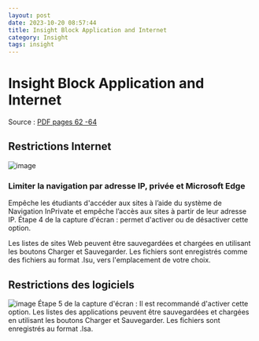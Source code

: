 ```yaml
---
layout: post
date: 2023-10-20 08:57:44
title: Insight Block Application and Internet
category: Insight
tags: insight
---
```


# Insight Block Application and Internet

Source : [PDF pages 62 -64](https://www.faronics.com/assets/INS_Manual_F.pdf)

## Restrictions Internet
![image](https://github.com/vijaidjearam/blog/assets/1507737/689537ca-f437-40cc-aefc-90b6fcafe501)

### Limiter la navigation par adresse IP, privée et Microsoft Edge
Empêche les étudiants d'accéder aux sites à l’aide du système de Navigation InPrivate et empêche l’accès aux sites à partir de leur adresse IP.
Étape 4 de la capture d'écran : permet d'activer ou de désactiver cette option.

Les listes de sites Web peuvent être sauvegardées et chargées en utilisant les boutons Charger et Sauvegarder. Les fichiers sont enregistrés comme des fichiers au format .Isu, vers l'emplacement de votre choix.


## Restrictions des logiciels
![image](https://github.com/vijaidjearam/blog/assets/1507737/57357bed-3489-4663-89fa-9b79bbd3fe9a)
Étape 5 de la capture d'écran : Il est recommandé d'activer cette option.
Les listes des applications peuvent être sauvegardées et chargées en utilisant les boutons Charger et Sauvegarder. Les fichiers sont enregistrés au format .lsa.
